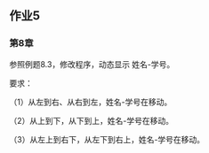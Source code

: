 ## 作业5

### 第8章

参照例题8.3，修改程序，动态显示 姓名-学号。

要求：

（1）从左到右、从右到左，姓名-学号在移动。

（2）从上到下，从下到上，姓名-学号在移动。

（3）从左上到右下，从左下到右上，姓名-学号在移动。